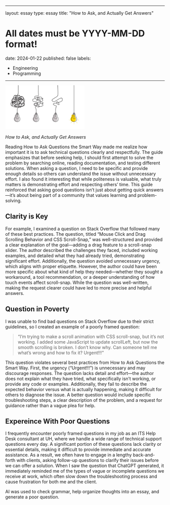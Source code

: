  ---
layout: essay
type: essay
title: "How to Ask, and Actually Get Answers"
# All dates must be YYYY-MM-DD format!
date: 2024-01-22
published: false
labels:
  - Engineering
  - Programming
---

<img width="250px" class="rounded float-start pe-4" src="../img/chaos_to_clarity.jpg">

*How to Ask, and Actually Get Answers*

Reading How to Ask Questions the Smart Way made me realize how important it is to ask technical questions clearly and respectfully. The guide emphasizes that before seeking help, I should first attempt to solve the problem by searching online, reading documentation, and testing different solutions. When asking a question, I need to be specific and provide enough details so others can understand the issue without unnecessary effort. I also found it interesting that while politeness is valuable, what truly matters is demonstrating effort and respecting others’ time. This guide reinforced that asking good questions isn’t just about getting quick answers—it’s about being part of a community that values learning and problem-solving.

## Clarity is Key

For example, I examined a question on Stack Overflow that followed many of these best practices. The question, titled “Mouse Click and Drag Scrolling Behavior and CSS Scroll-Snap,” was well-structured and provided a clear explanation of the goal—adding a drag feature to a scroll-snap slider. The author described the challenges they faced, included working examples, and detailed what they had already tried, demonstrating significant effort. Additionally, the question avoided unnecessary urgency, which aligns with proper etiquette. However, the author could have been more specific about what kind of help they needed—whether they sought a workaround, a tool recommendation, or a deeper understanding of how touch events affect scroll-snap. While the question was well-written, making the request clearer could have led to more precise and helpful answers.

## Question in Poverty
I was unable to find bad questions on Stack Overflow due to their strict guidelines, so I created an example of a poorly framed question:
 
> “I’m trying to make a scroll animation with CSS scroll-snap, but it’s not working. I added some JavaScript to update scrollLeft, but now the smooth scrolling is broken. I don’t know why. Can someone tell me what’s wrong and how to fix it? Urgent!!!”

This question violates several best practices from How to Ask Questions the Smart Way. First, the urgency (“Urgent!!!”) is unnecessary and may discourage responses. The question lacks detail and effort—the author does not explain what they have tried, what specifically isn’t working, or provide any code or examples. Additionally, they fail to describe the expected behavior versus what is actually happening, making it difficult for others to diagnose the issue. A better question would include specific troubleshooting steps, a clear description of the problem, and a request for guidance rather than a vague plea for help.


## Expereince With Poor Questions

I frequently encounter poorly framed questions in my job as an ITS Help Desk consultant at UH, where we handle a wide range of technical support questions every day. A significant portion of these questions lack clarity or essential details, making it difficult to provide immediate and accurate assistance. As a result, we often have to engage in a lengthy back-and-forth with clients, asking follow-up questions to clarify their issues before we can offer a solution. When I saw the question that ChatGPT generated, it immediately reminded me of the types of vague or incomplete questions we receive at work, which often slow down the troubleshooting process and cause frustration for both me and the client.

AI was used to check grammar, help organize thoughts into an essay, and generate a poor question.
